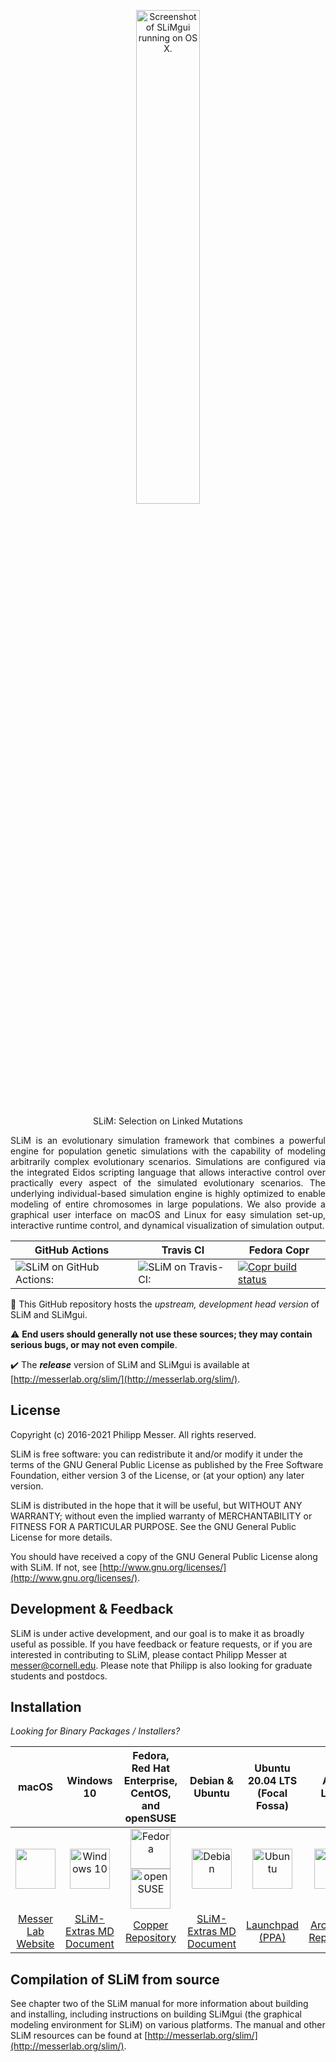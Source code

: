 <p align="center">
	<img alt="Screenshot of SLiMgui running on OS X." height="45%" width="45%" src="https://messerlab.files.wordpress.com/2021/12/slimgui_screenshot.jpg"/>
</p>



<p align="center">
	SLiM: Selection on Linked Mutations
</p>
<p align="justify">
	SLiM is an evolutionary simulation framework that combines a powerful engine for population genetic simulations with the capability of modeling arbitrarily complex evolutionary scenarios. Simulations are configured via the integrated Eidos scripting language that allows interactive control over practically every aspect of the simulated evolutionary scenarios. The underlying individual-based simulation engine is highly optimized to enable modeling of entire chromosomes in large populations. We also provide a graphical user interface on macOS and Linux for easy simulation set-up, interactive runtime control, and dynamical visualization of simulation output.
</p>

GitHub Actions | Travis CI | Fedora Copr
---|---|---
![SLiM on GitHub Actions:](https://github.com/MesserLab/SLiM/workflows/tests/badge.svg) |![SLiM on Travis-CI:](https://travis-ci.com/MesserLab/SLiM.svg?branch=master) | [![Copr build status](https://copr.fedorainfracloud.org/coprs/bacarson/SLiM-Selection_on_Linked_Mutations/package/SLiM/status_image/last_build.png)](https://copr.fedorainfracloud.org/coprs/bacarson/SLiM-Selection_on_Linked_Mutations/package/SLiM/)

:construction: This GitHub repository hosts the <em>upstream, development head version</em> of SLiM and SLiMgui.

:warning: <strong>End users should generally not use these sources; they may contain serious bugs, or may not even compile</strong>.

:heavy_check_mark: The <strong><em>release</em></strong> version of SLiM and SLiMgui is available at [http://messerlab.org/slim/](http://messerlab.org/slim/).


License
----------

Copyright (c) 2016-2021 Philipp Messer.  All rights reserved.

SLiM is free software: you can redistribute it and/or modify it under the terms of the GNU General Public License as published by the Free Software Foundation, either version 3 of the License, or (at your option) any later version.

SLiM is distributed in the hope that it will be useful, but WITHOUT ANY WARRANTY; without even the implied warranty of MERCHANTABILITY or FITNESS FOR A PARTICULAR PURPOSE.  See the GNU General Public License for more details.

You should have received a copy of the GNU General Public License along with SLiM.  If not, see [http://www.gnu.org/licenses/](http://www.gnu.org/licenses/).

Development & Feedback
-----------------------------------

SLiM is under active development, and our goal is to make it as broadly useful as possible.  If you have feedback or feature requests, or if you are interested in contributing to SLiM, please contact Philipp Messer at [messer@cornell.edu](mailto:messer@cornell.edu). Please note that Philipp is also looking for graduate students and postdocs.

Installation
------------
<em>Looking for Binary Packages / Installers?</em>
<table>
<thead>
<tr>
<th>macOS</th>
<th>Windows 10</th>
<th>Fedora, Red Hat Enterprise, CentOS, and openSUSE</th>
<th>Debian & Ubuntu</th>
<th>Ubuntu 20.04 LTS (Focal Fossa)</th>
<th>Arch Linux</th>
</tr>
</thead>
<tbody>
<!-- Icon-only Row -->
<tr>
<!-- macOS -->
<td align="center"><a href="http://benhaller.com/slim/SLiM_OSX_Installer.pkg" target="_blank" rel="noopener noreferrer"><img src="https://raw.githubusercontent.com/JunaidQadirB/font-os/master/vectors/apple.svg" width="64" height="64"></a></td>

<!-- Windows 10 -->
<td align="center"><a href="https://github.com/MesserLab/SLiM-Extras/blob/master/installation/Windows10Installation.md" target="_blank" rel="noopener noreferrer"><img src="https://raw.githubusercontent.com/JunaidQadirB/font-os/master/vectors/win10.svg" alt="Windows 10" width="64" height="64"></a></td>

<!-- Fedora -->
<!-- Fedora copr Logo SVG tag upstream: https://pagure.io/copr/copr/blob/main/f/doc/img/copr-logo.svg-->
<td align="center"><a href="https://copr.fedorainfracloud.org/coprs/bacarson/SLiM-Selection_on_Linked_Mutations/" target="_blank" rel="noopener noreferrer"><img src="https://raw.githubusercontent.com/JunaidQadirB/font-os/master/vectors/fedora.svg" alt="Fedora" width="64" height="64"><img src="https://raw.githubusercontent.com/JunaidQadirB/font-os/master/vectors/opensuse.svg" alt="openSUSE" width="64" height="64"></a></td>

<!-- Debian & Ubuntu Shell Script -->
<td align="center"><a href="https://github.com/MesserLab/SLiM-Extras/blob/master/installation/DebianUbuntuInstall.sh" target="_blank" rel="noopener noreferrer"><img src="https://raw.githubusercontent.com/JunaidQadirB/font-os/master/vectors/debian.svg" alt="Debian" width="64" height="64"></a></td>

<!-- Ubuntu PPA -->
<td align="center"><a href="https://launchpad.net/~bryce-a-carson/+archive/ubuntu/slim-sim" target="_blank" rel="noopener noreferrer"><img src="https://raw.githubusercontent.com/JunaidQadirB/font-os/master/vectors/ubuntu.svg" alt="Ubuntu" width="64" height="64"></a></td>

<!-- Arch Linux -->
<td align="center"><a href="https://aur.archlinux.org/packages/slim-simulator/" target="_blank" rel="noopener noreferrer"><img src="https://raw.githubusercontent.com/JunaidQadirB/font-os/master/vectors/archlinux.svg" alt="Arch" width="64" height="64"></a></td>

</tr>

<!-- Text-only Row -->
<tr>

<!-- macOS -->
<td align="center"><a href="http://benhaller.com/slim/SLiM_OSX_Installer.pkg" target="_blank" rel="noopener noreferrer">Messer Lab Website</a></td>

<!-- Windows 10 -->
<td align="center"><a href="https://github.com/MesserLab/SLiM-Extras/blob/master/installation/Windows10Installation.md" target="_blank" rel="noopener noreferrer">SLiM-Extras MD Document</a></td>

<!-- Fedora -->
<td align="center"><a href="https://copr.fedorainfracloud.org/coprs/bacarson/SLiM-Selection_on_Linked_Mutations/" target="_blank" rel="noopener noreferrer">Copper Repository</a></td>

<!-- Debian & Ubuntu Shell Script -->
<td align="center"><a href="https://github.com/MesserLab/SLiM-Extras/blob/master/installation/DebianUbuntuInstall.sh" target="_blank" rel="noopener noreferrer">SLiM-Extras MD Document</a></td>

<!-- Ubuntu PPA -->
<td align="center"><a href="https://launchpad.net/~bryce-a-carson/+archive/ubuntu/slim-sim" target="_blank" rel="noopener noreferrer">Launchpad (PPA)</a></td>

<!-- Arch Linux -->
<td align="center"><a href="https://aur.archlinux.org/packages/slim-simulator/" target="_blank" rel="noopener noreferrer">Arch User Repository</a></td>

</tr>
</tbody>
</table>

Compilation of SLiM from source
----------------------------------

See chapter two of the SLiM manual for more information about building and installing, including instructions on building SLiMgui (the graphical modeling environment for SLiM) on various platforms.  The manual and other SLiM resources can be found at [http://messerlab.org/slim/](http://messerlab.org/slim/).
